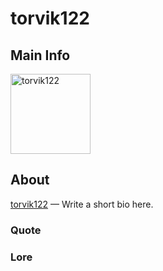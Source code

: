 # torvik122

## Main Info
<img class="" src="https://tr.rbxcdn.com/30DAY-AvatarHeadshot-DB36A9EB2F29027784513FE239D1F4E9-Png/420/420/AvatarHeadshot/Png/noFilter" alt="torvik122" style="width:128px;height:128px;">

## About
[torvik122](https://www.roblox.com/users/4228202305/profile) — Write a short bio here.

### Quote
<!-- Add a quote here -->

### Lore
<!-- Add lore here -->
